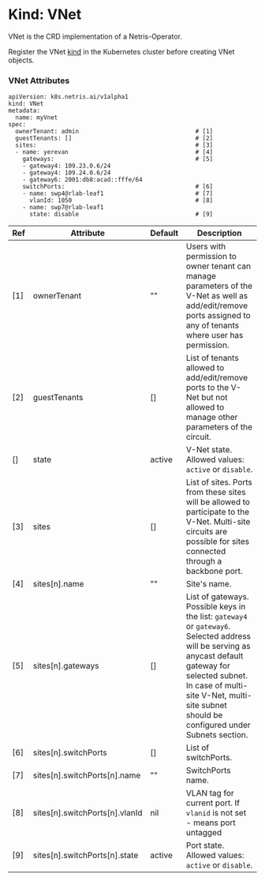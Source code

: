 # Kind: VNet
VNet is the CRD implementation of a Netris-Operator.

Register the VNet [kind](https://github.com/netrisai/netris-operator/tree/dev/deploy) in the Kubernetes cluster before creating VNet objects.

### VNet Attributes

```
apiVersion: k8s.netris.ai/v1alpha1
kind: VNet
metadata:
  name: myVnet
spec:
  ownerTenant: admin                                 # [1]
  guestTenants: []                                   # [2]
  sites:                                             # [3]
  - name: yerevan                                    # [4]
    gateways:                                        # [5]
    - gateway4: 109.23.0.6/24
    - gateway4: 109.24.0.6/24
    - gateway6: 2001:db8:acad::fffe/64
    switchPorts:                                     # [6]
    - name: swp4@rlab-leaf1                          # [7]
      vlanId: 1050                                   # [8]
    - name: swp7@rlab-leaf1
      state: disable                                 # [9]
```

Ref | Attribute                              | Default     | Description
----| -------------------------------------- | ----------- | ----------------
[1] | ownerTenant                            | ""          | Users with permission to owner tenant can manage parameters of the V-Net as well as add/edit/remove ports assigned to any of tenants where user has permission.
[2] | guestTenants                           | []          | List of tenants allowed to add/edit/remove ports to the V-Net but not allowed to manage other parameters of the circuit.
[]  | state                                  | active      | V-Net state. Allowed values: `active` or `disable`. 
[3] | sites                                  | []          | List of sites. Ports from these sites will be allowed to participate to the V-Net. Multi-site circuits are possible for sites connected through a backbone port.
[4] | sites[n].name                          | ""          | Site's name.
[5] | sites[n].gateways                      | []          | List of gateways. Possible keys in the list: `gateway4` or `gateway6`. Selected address will be serving as anycast default gateway for selected subnet. In case of multi-site V-Net, multi-site subnet should be configured under Subnets section.
[6] | sites[n].switchPorts                   | []          | List of switchPorts.
[7] | sites[n].switchPorts[n].name           | ""          | SwitchPorts name.
[8] | sites[n].switchPorts[n].vlanId         | nil         | VLAN tag for current port. If `vlanid` is not set - means port untagged
[9] | sites[n].switchPorts[n].state          | active      | Port state. Allowed values: `active` or `disable`. 
